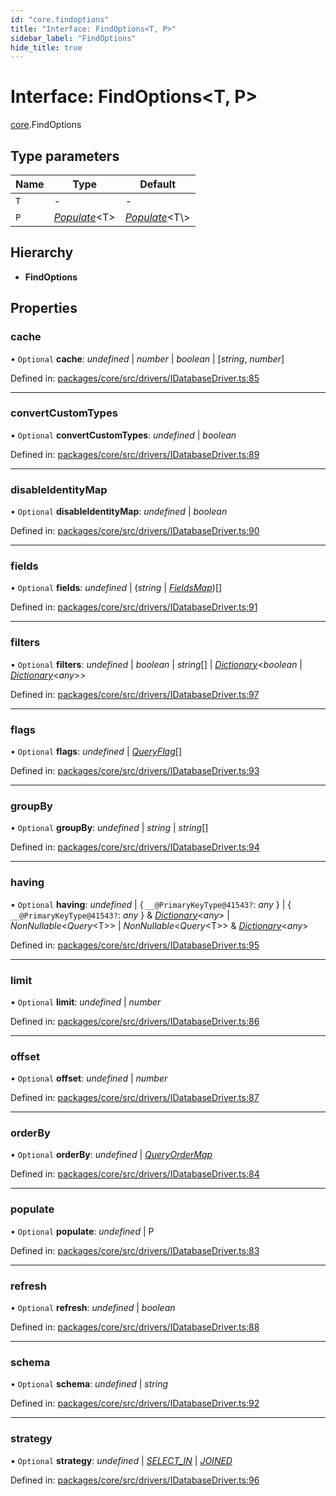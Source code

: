 ```yaml
---
id: "core.findoptions"
title: "Interface: FindOptions<T, P>"
sidebar_label: "FindOptions"
hide_title: true
---
```


# Interface: FindOptions<T, P\>

[core](../modules/core.md).FindOptions

## Type parameters

Name | Type | Default |
------ | ------ | ------ |
`T` | - | - |
`P` | [*Populate*](../modules/core.md#populate)<T\> | [*Populate*](../modules/core.md#populate)<T\\> |

## Hierarchy

* **FindOptions**

## Properties

### cache

• `Optional` **cache**: *undefined* \| *number* \| *boolean* \| [*string*, *number*]

Defined in: [packages/core/src/drivers/IDatabaseDriver.ts:85](https://github.com/mikro-orm/mikro-orm/blob/969d4229bd/packages/core/src/drivers/IDatabaseDriver.ts#L85)

___

### convertCustomTypes

• `Optional` **convertCustomTypes**: *undefined* \| *boolean*

Defined in: [packages/core/src/drivers/IDatabaseDriver.ts:89](https://github.com/mikro-orm/mikro-orm/blob/969d4229bd/packages/core/src/drivers/IDatabaseDriver.ts#L89)

___

### disableIdentityMap

• `Optional` **disableIdentityMap**: *undefined* \| *boolean*

Defined in: [packages/core/src/drivers/IDatabaseDriver.ts:90](https://github.com/mikro-orm/mikro-orm/blob/969d4229bd/packages/core/src/drivers/IDatabaseDriver.ts#L90)

___

### fields

• `Optional` **fields**: *undefined* \| (*string* \| [*FieldsMap*](../modules/core.md#fieldsmap))[]

Defined in: [packages/core/src/drivers/IDatabaseDriver.ts:91](https://github.com/mikro-orm/mikro-orm/blob/969d4229bd/packages/core/src/drivers/IDatabaseDriver.ts#L91)

___

### filters

• `Optional` **filters**: *undefined* \| *boolean* \| *string*[] \| [*Dictionary*](../modules/core.md#dictionary)<*boolean* \| [*Dictionary*](../modules/core.md#dictionary)<*any*\>\>

Defined in: [packages/core/src/drivers/IDatabaseDriver.ts:97](https://github.com/mikro-orm/mikro-orm/blob/969d4229bd/packages/core/src/drivers/IDatabaseDriver.ts#L97)

___

### flags

• `Optional` **flags**: *undefined* \| [*QueryFlag*](../enums/core.queryflag.md)[]

Defined in: [packages/core/src/drivers/IDatabaseDriver.ts:93](https://github.com/mikro-orm/mikro-orm/blob/969d4229bd/packages/core/src/drivers/IDatabaseDriver.ts#L93)

___

### groupBy

• `Optional` **groupBy**: *undefined* \| *string* \| *string*[]

Defined in: [packages/core/src/drivers/IDatabaseDriver.ts:94](https://github.com/mikro-orm/mikro-orm/blob/969d4229bd/packages/core/src/drivers/IDatabaseDriver.ts#L94)

___

### having

• `Optional` **having**: *undefined* \| { `__@PrimaryKeyType@41543?`: *any*  } \| { `__@PrimaryKeyType@41543?`: *any*  } & [*Dictionary*](../modules/core.md#dictionary)<*any*\> \| *NonNullable*<*Query*<T\>\> \| *NonNullable*<*Query*<T\>\> & [*Dictionary*](../modules/core.md#dictionary)<*any*\>

Defined in: [packages/core/src/drivers/IDatabaseDriver.ts:95](https://github.com/mikro-orm/mikro-orm/blob/969d4229bd/packages/core/src/drivers/IDatabaseDriver.ts#L95)

___

### limit

• `Optional` **limit**: *undefined* \| *number*

Defined in: [packages/core/src/drivers/IDatabaseDriver.ts:86](https://github.com/mikro-orm/mikro-orm/blob/969d4229bd/packages/core/src/drivers/IDatabaseDriver.ts#L86)

___

### offset

• `Optional` **offset**: *undefined* \| *number*

Defined in: [packages/core/src/drivers/IDatabaseDriver.ts:87](https://github.com/mikro-orm/mikro-orm/blob/969d4229bd/packages/core/src/drivers/IDatabaseDriver.ts#L87)

___

### orderBy

• `Optional` **orderBy**: *undefined* \| [*QueryOrderMap*](core.queryordermap.md)

Defined in: [packages/core/src/drivers/IDatabaseDriver.ts:84](https://github.com/mikro-orm/mikro-orm/blob/969d4229bd/packages/core/src/drivers/IDatabaseDriver.ts#L84)

___

### populate

• `Optional` **populate**: *undefined* \| P

Defined in: [packages/core/src/drivers/IDatabaseDriver.ts:83](https://github.com/mikro-orm/mikro-orm/blob/969d4229bd/packages/core/src/drivers/IDatabaseDriver.ts#L83)

___

### refresh

• `Optional` **refresh**: *undefined* \| *boolean*

Defined in: [packages/core/src/drivers/IDatabaseDriver.ts:88](https://github.com/mikro-orm/mikro-orm/blob/969d4229bd/packages/core/src/drivers/IDatabaseDriver.ts#L88)

___

### schema

• `Optional` **schema**: *undefined* \| *string*

Defined in: [packages/core/src/drivers/IDatabaseDriver.ts:92](https://github.com/mikro-orm/mikro-orm/blob/969d4229bd/packages/core/src/drivers/IDatabaseDriver.ts#L92)

___

### strategy

• `Optional` **strategy**: *undefined* \| [*SELECT\_IN*](../enums/core.loadstrategy.md#select_in) \| [*JOINED*](../enums/core.loadstrategy.md#joined)

Defined in: [packages/core/src/drivers/IDatabaseDriver.ts:96](https://github.com/mikro-orm/mikro-orm/blob/969d4229bd/packages/core/src/drivers/IDatabaseDriver.ts#L96)
